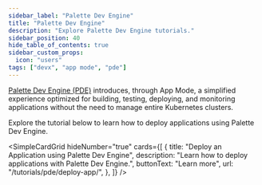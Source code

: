 ```yaml
---
sidebar_label: "Palette Dev Engine"
title: "Palette Dev Engine"
description: "Explore Palette Dev Engine tutorials."
sidebar_position: 40
hide_table_of_contents: true
sidebar_custom_props:
  icon: "users"
tags: ["devx", "app mode", "pde"]
---
```


[Palette Dev Engine (PDE)](../../devx/devx.md) introduces, through App Mode, a simplified experience optimized for
building, testing, deploying, and monitoring applications without the need to manage entire Kubernetes clusters.

Explore the tutorial below to learn how to deploy applications using Palette Dev Engine.

<!-- vale off -->

<SimpleCardGrid
  hideNumber="true"
  cards={[
    {
      title: "Deploy an Application using Palette Dev Engine",
      description: "Learn how to deploy applications with Palette Dev Engine.",
      buttonText: "Learn more",
      url: "/tutorials/pde/deploy-app/",
    },
  ]}
/>
